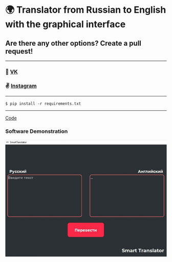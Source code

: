 # 🌍 Translator from Russian to English with the graphical interface
## Are there any other options? Create a pull request!
---


### 💬 [VK](https://vk.com/prettymeyt)
### ✌️ [Instagram](https://www.instagram.com/dumb.meytt/)
---
```
$ pip install -r requirements.txt
```
---

[Code](https://github.com/BigMishuil/TranslatorRutoEn/blob/main/main.py)

### Software Demonstration
![software_main_window](images/1.jpg)
